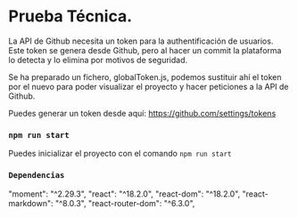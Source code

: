 # Prueba Técnica.

La API de Github necesita un token para la authentificación de usuarios. Este token se genera desde Github, pero al hacer un commit la plataforma lo detecta y lo elimina por motivos de seguridad. 

Se ha preparado un fichero, globalToken.js, podemos sustituir ahí el token por el nuevo para poder visualizar el proyecto y hacer peticiones a la API de Github. 

Puedes generar un token desde aquí: https://github.com/settings/tokens

### `npm run start`

Puedes inicializar el proyecto con el comando `npm run start`

### `Dependencias`

"moment": "^2.29.3",
"react": "^18.2.0",
"react-dom": "^18.2.0",
"react-markdown": "^8.0.3",
"react-router-dom": "^6.3.0",